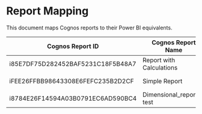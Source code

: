 # Report Mapping

This document maps Cognos reports to their Power BI equivalents.

| Cognos Report ID | Cognos Report Name | Power BI Report Path | Status |
|------------------|-------------------|---------------------|--------|
| i85E7DF75D282452BAF5231C18F5B48A7 | Report with Calculations | report_i85E7DF75D282452BAF5231C18F5B48A7 | ✓ Success |
| iFEE26FFBB98643308E6FEFC235B2D2CF | Simple Report | report_iFEE26FFBB98643308E6FEFC235B2D2CF | ✓ Success |
| i8784E26F14594A03B0791EC6AD590BC4 | Dimensional_reportz-test | report_i8784E26F14594A03B0791EC6AD590BC4 | ✓ Success |
